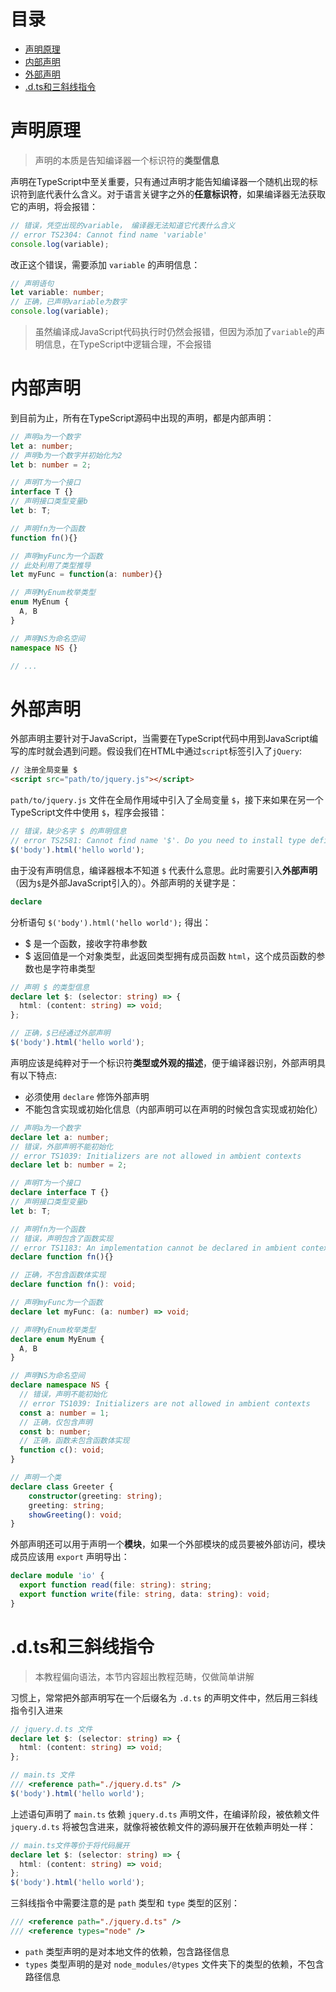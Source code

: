 # 目录

- [声明原理](#声明原理)
- [内部声明](#内部声明)
- [外部声明](#外部声明)
- [.d.ts和三斜线指令](#.d.ts和三斜线指令)

<h1 id="声明原理">声明原理</h1>

> 声明的本质是告知编译器一个标识符的**类型信息**

声明在TypeScript中至关重要，只有通过声明才能告知编译器一个随机出现的标识符到底代表什么含义。对于语言关键字之外的**任意标识符**，如果编译器无法获取它的声明，将会报错：

```typescript
// 错误，凭空出现的variable， 编译器无法知道它代表什么含义
// error TS2304: Cannot find name 'variable'
console.log(variable);
```

改正这个错误，需要添加 `variable` 的声明信息：


```typescript
// 声明语句
let variable: number;
// 正确，已声明variable为数字
console.log(variable);
```

> 虽然编译成JavaScript代码执行时仍然会报错，但因为添加了`variable`的声明信息，在TypeScript中逻辑合理，不会报错


<h1 id="内部声明">内部声明</h1>

到目前为止，所有在TypeScript源码中出现的声明，都是内部声明：

```typescript
// 声明a为一个数字
let a: number;
// 声明b为一个数字并初始化为2
let b: number = 2;

// 声明T为一个接口
interface T {}
// 声明接口类型变量b
let b: T;

// 声明fn为一个函数
function fn(){}

// 声明myFunc为一个函数
// 此处利用了类型推导
let myFunc = function(a: number){}

// 声明MyEnum枚举类型
enum MyEnum {
  A, B
}

// 声明NS为命名空间
namespace NS {}

// ...
```


<h1 id="外部声明">外部声明</h1>

外部声明主要针对于JavaScript，当需要在TypeScript代码中用到JavaScript编写的库时就会遇到问题。假设我们在HTML中通过`script`标签引入了`jQuery`:

```html
// 注册全局变量 $
<script src="path/to/jquery.js"></script>
```

`path/to/jquery.js` 文件在全局作用域中引入了全局变量 `$`，接下来如果在另一个TypeScript文件中使用 `$`，程序会报错：

```typescript
// 错误，缺少名字 $ 的声明信息
// error TS2581: Cannot find name '$'. Do you need to install type definitions for jQuery? Try `npm i @types/jquery`
$('body').html('hello world');
```

由于没有声明信息，编译器根本不知道 `$` 代表什么意思。此时需要引入**外部声明**（因为`$`是外部JavaScript引入的）。外部声明的关键字是：

```typescript
declare 
```


分析语句 `$('body').html('hello world');` 得出：

- $ 是一个函数，接收字符串参数 
- $ 返回值是一个对象类型，此返回类型拥有成员函数 `html`，这个成员函数的参数也是字符串类型

```typescript
// 声明 $ 的类型信息
declare let $: (selector: string) => {
  html: (content: string) => void;
};

// 正确，$已经通过外部声明
$('body').html('hello world');
```

声明应该是纯粹对于一个标识符**类型或外观的描述**，便于编译器识别，外部声明具有以下特点:

- 必须使用 `declare` 修饰外部声明
- 不能包含实现或初始化信息（内部声明可以在声明的时候包含实现或初始化）

```typescript
// 声明a为一个数字
declare let a: number;
// 错误，外部声明不能初始化
// error TS1039: Initializers are not allowed in ambient contexts
declare let b: number = 2;

// 声明T为一个接口
declare interface T {}
// 声明接口类型变量b
let b: T;

// 声明fn为一个函数
// 错误，声明包含了函数实现
// error TS1183: An implementation cannot be declared in ambient contexts
declare function fn(){}

// 正确，不包含函数体实现
declare function fn(): void;

// 声明myFunc为一个函数
declare let myFunc: (a: number) => void;

// 声明MyEnum枚举类型
declare enum MyEnum {
  A, B
}

// 声明NS为命名空间
declare namespace NS {
  // 错误，声明不能初始化
  // error TS1039: Initializers are not allowed in ambient contexts
  const a: number = 1;
  // 正确，仅包含声明
  const b: number;
  // 正确，函数未包含函数体实现
  function c(): void;
}

// 声明一个类
declare class Greeter {
    constructor(greeting: string);
    greeting: string;
    showGreeting(): void;
}
```

外部声明还可以用于声明一个**模块**，如果一个外部模块的成员要被外部访问，模块成员应该用 `export` 声明导出：

```typescript
declare module 'io' {
  export function read(file: string): string;
  export function write(file: string, data: string): void;
}
```


<h1 id=".d.ts和三斜线指令">.d.ts和三斜线指令</h1>


> 本教程偏向语法，本节内容超出教程范畴，仅做简单讲解

习惯上，常常把外部声明写在一个后缀名为 `.d.ts` 的声明文件中，然后用三斜线指令引入进来

```typescript
// jquery.d.ts 文件
declare let $: (selector: string) => {
  html: (content: string) => void;
};

// main.ts 文件
/// <reference path="./jquery.d.ts" />
$('body').html('hello world');
```

上述语句声明了 `main.ts` 依赖 `jquery.d.ts` 声明文件，在编译阶段，被依赖文件 `jquery.d.ts` 将被包含进来，就像将被依赖文件的源码展开在依赖声明处一样：

```typescript
// main.ts文件等价于将代码展开
declare let $: (selector: string) => {
  html: (content: string) => void;
};
$('body').html('hello world');
```

三斜线指令中需要注意的是 `path` 类型和 `type` 类型的区别：

```typescript
/// <reference path="./jquery.d.ts" />
/// <reference types="node" />
```

- `path` 类型声明的是对本地文件的依赖，包含路径信息
- `types` 类型声明的是对 `node_modules/@types` 文件夹下的类型的依赖，不包含路径信息





